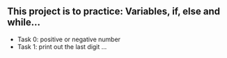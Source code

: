 ## This project is to practice: Variables, if, else and while...

- Task 0: positive or negative number
- Task 1: print out the last digit
...

